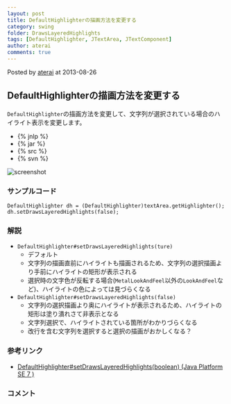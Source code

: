 ```yaml
---
layout: post
title: DefaultHighlighterの描画方法を変更する
category: swing
folder: DrawsLayeredHighlights
tags: [DefaultHighlighter, JTextArea, JTextComponent]
author: aterai
comments: true
---
```


Posted by [aterai](http://terai.xrea.jp/aterai.html) at 2013-08-26

## DefaultHighlighterの描画方法を変更する
`DefaultHighlighter`の描画方法を変更して、文字列が選択されている場合のハイライト表示を変更します。

- {% jnlp %}
- {% jar %}
- {% src %}
- {% svn %}

<!-- dummy comment line for breaking list -->

![screenshot](https://lh6.googleusercontent.com/-yXndYI0LTyA/UhoR8XLek3I/AAAAAAAABy0/BpEfTjjAGwU/s800/DrawsLayeredHighlights.png)

### サンプルコード
<pre class="prettyprint"><code>DefaultHighlighter dh = (DefaultHighlighter)textArea.getHighlighter();
dh.setDrawsLayeredHighlights(false);
</code></pre>

### 解説
- `DefaultHighlighter#setDrawsLayeredHighlights(ture)`
    - デフォルト
    - 文字列の描画直前にハイライトも描画されるため、文字列の選択描画より手前にハイライトの矩形が表示される
    - 選択時の文字色が反転する場合(`MetalLookAndFeel`以外の`LookAndFeel`など)、ハイライトの色によっては見づらくなる
- `DefaultHighlighter#setDrawsLayeredHighlights(false)`
    - 文字列の選択描画より奥にハイライトが表示されるため、ハイライトの矩形は塗り潰れさて非表示となる
    - 文字列選択で、ハイライトされている箇所がわかりづらくなる
    - 改行を含む文字列を選択すると選択の描画がおかしくなる？

<!-- dummy comment line for breaking list -->

### 参考リンク
- [DefaultHighlighter#setDrawsLayeredHighlights(boolean) (Java Platform SE 7 )](http://docs.oracle.com/javase/jp/7/api/javax/swing/text/DefaultHighlighter.html#setDrawsLayeredHighlights%28boolean%29)

<!-- dummy comment line for breaking list -->

### コメント
